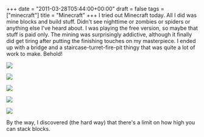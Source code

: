 +++
date = "2011-03-28T05:44:00+00:00"
draft = false
tags = ["minecraft"]
title = "Minecraft"
+++
I tried out Minecraft today. All I did was mine blocks and build stuff. Didn't see nighttime or zombies or spiders or anything else I've heard about. I was playing the free version, so maybe that stuff is paid only. The mining was surprisingly addictive, although it finally did get tiring after putting the finishing touches on my masterpiece. I ended up with a bridge and a staircase-turret-fire-pit thingy that was quite a lot of work to make. Behold!

![](/img/2011-03-28-minecraft/f88658e2bf430ec233d7807353c6b3843468a0756e36447b83ce8e9fc4fd57b9.png)

![](/img/2011-03-28-minecraft/7cffe83f140a9abcc43023ee49e5b20e521a08fac4a7c6a83ab52a237608d7e0.png)

![](/img/2011-03-28-minecraft/4f58ca537c126bfd37aa802b1497af981b21b6957c5051d8d9f56936e74427d8.png)

![](/img/2011-03-28-minecraft/e7b5b70fd7a0d01b8d4c7436c32f9924ca6362b7ed07b1e7c784bcc0b1913abe.png)

![](/img/2011-03-28-minecraft/1cab600baffae36d932a7acfc43a6a12d670455f6abb6af16f68b900c3ec56b5.png)

By the way, I discovered (the hard way) that there's a limit on how high you can stack blocks.